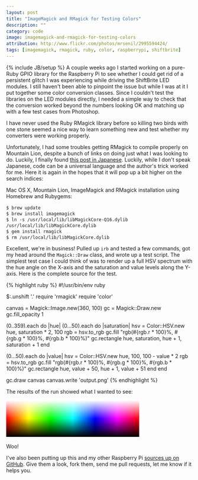 ```yaml
---
layout: post
title: "ImageMagick and RMagick for Testing Colors"
description: ""
category: code
image: imagemagick-and-rmagick-for-testing-colors
attribution: http://www.flickr.com/photos/mrsenil/2995594424/
tags: [imagemagick, rmagick, ruby, color, raspberrypi, shiftbrite]
---
```

{% include JB/setup %}
A couple weeks ago I started working on a pure-Ruby GPIO library for the Raspberry Pi to see whether
I could get rid of a persistent glitch I was experiencing while driving the ShiftBrite LED modules.
I still haven't been able to pinpoint the issue but while I was at it I put together some color
conversion classes. Since I couldn't test the libraries on the LED modules directly, I needed a
simple way to check that the conversion worked beyond the numbers looking OK and matching up with a
few test cases from Photoshop.

I have never used the Ruby RMagick library before so killing two birds with one stone seemed a nice
way to learn something new and test whether my converters were working properly.

Unfortunately, I had some troubles getting RMagick to compile properly on Mountain Lion, despite a
bunch of links on doing just what I was looking to do. Luckily, I finally found [this post in
Japanese][rmagick compile]. Luckily, while I don't speak Japanese, code can be a universal language
and the author's trick worked for me. Here it is again in the hopes that it will pop up a bit higher
on the search indices:

[rmagick compile]: http://tkawachi.github.com/blog/2013/01/05/homebrew-rmagick/

Mac OS X, Mountain Lion, ImageMagick and RMagick installation using Homebrew and Rubygems:

    $ brew update
    $ brew install imagemagick
    $ ln -s /usr/local/lib/libMagickCore-Q16.dylib /usr/local/lib/libMagickCore.dylib
    $ gem install rmagick
    $ rm /usr/local/lib/libMagickCore.dylib

Excellent, we're in business! Pulled up `irb` and tested a few commands, got my head around the
`Magick::Draw` class, and wrote up a test script. The simplest test case I could think of was to
render up a full HSV spectrum with the hue angle on the X-axis and the saturation and value levels
along the Y-axis. Here is the complete source for the test.

{% highlight ruby %}
#!/usr/bin/env ruby

$:.unshift '.'
require 'rmagick'
require 'color'

canvas = Magick::Image.new(360, 100)
gc = Magick::Draw.new
gc.fill_opacity 1

(0..359).each do |hue|
  (0...50).each do |saturation|
    hsv = Color::HSV.new hue, saturation * 2, 100
    rgb = hsv.to_rgb
    gc.fill "rgb(#{rgb.r * 100}%, #{rgb.g * 100}%, #{rgb.b * 100}%)"
    gc.rectangle hue, saturation, hue + 1, saturation + 1
  end

  (0...50).each do |value|
    hsv = Color::HSV.new hue, 100, 100 - value * 2
    rgb = hsv.to_rgb
    gc.fill "rgb(#{rgb.r * 100}%, #{rgb.g * 100}%, #{rgb.b * 100}%)"
    gc.rectangle hue, value + 50, hue + 1, value + 51
  end
end

gc.draw canvas
canvas.write 'output.png'
{% endhighlight %}

The results of the run showed what I wanted to see:

![HSV Test Conversion Image](/assets/images/hsv-test-image.png)

Woo!

I've also been putting up this and my other Raspberry Pi [sources up on GitHub][sources]. Give them
a look, fork them, send me pull requests, let me know if it helps you.

[sources]: https://github.com/sethvoltz/raspberry_pi
